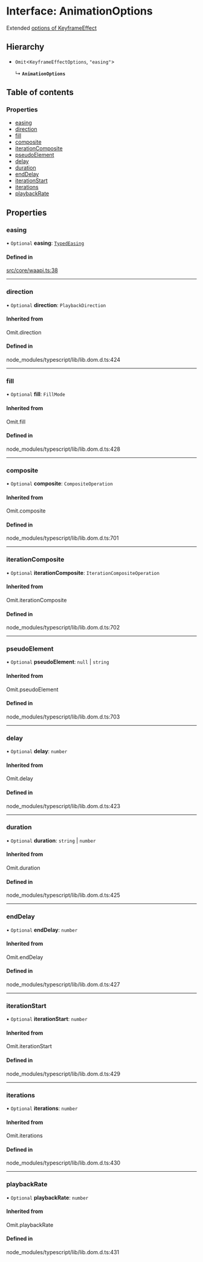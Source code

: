 # Interface: AnimationOptions

Extended [options of KeyframeEffect](https://developer.mozilla.org/en-US/docs/Web/API/KeyframeEffect/KeyframeEffect)

## Hierarchy

- `Omit`<`KeyframeEffectOptions`, ``"easing"``\>

  ↳ **`AnimationOptions`**

## Table of contents

### Properties

- [easing](AnimationOptions.md#easing)
- [direction](AnimationOptions.md#direction)
- [fill](AnimationOptions.md#fill)
- [composite](AnimationOptions.md#composite)
- [iterationComposite](AnimationOptions.md#iterationcomposite)
- [pseudoElement](AnimationOptions.md#pseudoelement)
- [delay](AnimationOptions.md#delay)
- [duration](AnimationOptions.md#duration)
- [endDelay](AnimationOptions.md#enddelay)
- [iterationStart](AnimationOptions.md#iterationstart)
- [iterations](AnimationOptions.md#iterations)
- [playbackRate](AnimationOptions.md#playbackrate)

## Properties

### easing

• `Optional` **easing**: [`TypedEasing`](../API.md#typedeasing)

#### Defined in

[src/core/waapi.ts:38](https://github.com/inokawa/react-animatable/blob/920256c/src/core/waapi.ts#L38)

___

### direction

• `Optional` **direction**: `PlaybackDirection`

#### Inherited from

Omit.direction

#### Defined in

node_modules/typescript/lib/lib.dom.d.ts:424

___

### fill

• `Optional` **fill**: `FillMode`

#### Inherited from

Omit.fill

#### Defined in

node_modules/typescript/lib/lib.dom.d.ts:428

___

### composite

• `Optional` **composite**: `CompositeOperation`

#### Inherited from

Omit.composite

#### Defined in

node_modules/typescript/lib/lib.dom.d.ts:701

___

### iterationComposite

• `Optional` **iterationComposite**: `IterationCompositeOperation`

#### Inherited from

Omit.iterationComposite

#### Defined in

node_modules/typescript/lib/lib.dom.d.ts:702

___

### pseudoElement

• `Optional` **pseudoElement**: ``null`` \| `string`

#### Inherited from

Omit.pseudoElement

#### Defined in

node_modules/typescript/lib/lib.dom.d.ts:703

___

### delay

• `Optional` **delay**: `number`

#### Inherited from

Omit.delay

#### Defined in

node_modules/typescript/lib/lib.dom.d.ts:423

___

### duration

• `Optional` **duration**: `string` \| `number`

#### Inherited from

Omit.duration

#### Defined in

node_modules/typescript/lib/lib.dom.d.ts:425

___

### endDelay

• `Optional` **endDelay**: `number`

#### Inherited from

Omit.endDelay

#### Defined in

node_modules/typescript/lib/lib.dom.d.ts:427

___

### iterationStart

• `Optional` **iterationStart**: `number`

#### Inherited from

Omit.iterationStart

#### Defined in

node_modules/typescript/lib/lib.dom.d.ts:429

___

### iterations

• `Optional` **iterations**: `number`

#### Inherited from

Omit.iterations

#### Defined in

node_modules/typescript/lib/lib.dom.d.ts:430

___

### playbackRate

• `Optional` **playbackRate**: `number`

#### Inherited from

Omit.playbackRate

#### Defined in

node_modules/typescript/lib/lib.dom.d.ts:431
